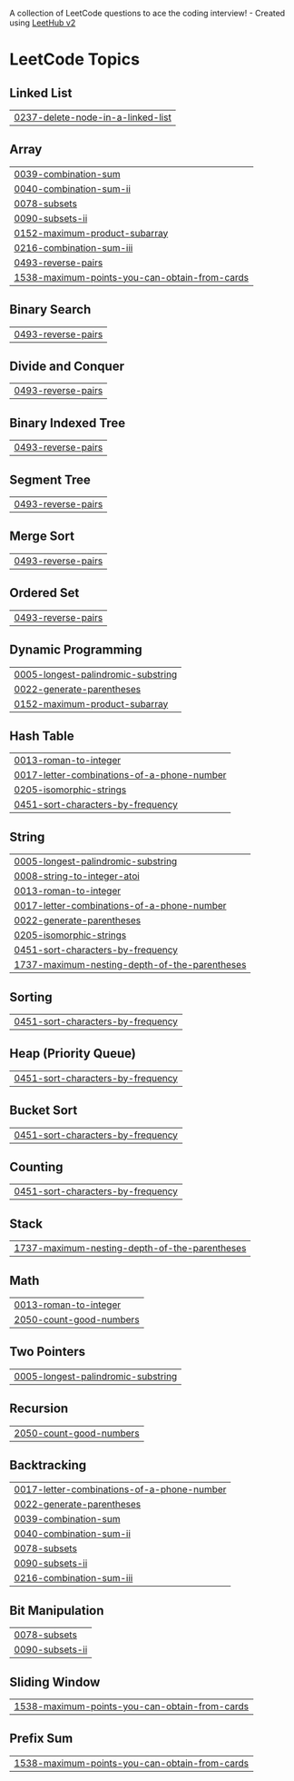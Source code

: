 A collection of LeetCode questions to ace the coding interview! - Created using [LeetHub v2](https://github.com/arunbhardwaj/LeetHub-2.0)
<!---LeetCode Topics Start-->
# LeetCode Topics
## Linked List
|  |
| ------- |
| [0237-delete-node-in-a-linked-list](https://github.com/Raushankumar-prog/Leetcode-practice/tree/master/0237-delete-node-in-a-linked-list) |
## Array
|  |
| ------- |
| [0039-combination-sum](https://github.com/Raushankumar-prog/Leetcode-practice/tree/master/0039-combination-sum) |
| [0040-combination-sum-ii](https://github.com/Raushankumar-prog/Leetcode-practice/tree/master/0040-combination-sum-ii) |
| [0078-subsets](https://github.com/Raushankumar-prog/Leetcode-practice/tree/master/0078-subsets) |
| [0090-subsets-ii](https://github.com/Raushankumar-prog/Leetcode-practice/tree/master/0090-subsets-ii) |
| [0152-maximum-product-subarray](https://github.com/Raushankumar-prog/Leetcode-practice/tree/master/0152-maximum-product-subarray) |
| [0216-combination-sum-iii](https://github.com/Raushankumar-prog/Leetcode-practice/tree/master/0216-combination-sum-iii) |
| [0493-reverse-pairs](https://github.com/Raushankumar-prog/Leetcode-practice/tree/master/0493-reverse-pairs) |
| [1538-maximum-points-you-can-obtain-from-cards](https://github.com/Raushankumar-prog/Leetcode-practice/tree/master/1538-maximum-points-you-can-obtain-from-cards) |
## Binary Search
|  |
| ------- |
| [0493-reverse-pairs](https://github.com/Raushankumar-prog/Leetcode-practice/tree/master/0493-reverse-pairs) |
## Divide and Conquer
|  |
| ------- |
| [0493-reverse-pairs](https://github.com/Raushankumar-prog/Leetcode-practice/tree/master/0493-reverse-pairs) |
## Binary Indexed Tree
|  |
| ------- |
| [0493-reverse-pairs](https://github.com/Raushankumar-prog/Leetcode-practice/tree/master/0493-reverse-pairs) |
## Segment Tree
|  |
| ------- |
| [0493-reverse-pairs](https://github.com/Raushankumar-prog/Leetcode-practice/tree/master/0493-reverse-pairs) |
## Merge Sort
|  |
| ------- |
| [0493-reverse-pairs](https://github.com/Raushankumar-prog/Leetcode-practice/tree/master/0493-reverse-pairs) |
## Ordered Set
|  |
| ------- |
| [0493-reverse-pairs](https://github.com/Raushankumar-prog/Leetcode-practice/tree/master/0493-reverse-pairs) |
## Dynamic Programming
|  |
| ------- |
| [0005-longest-palindromic-substring](https://github.com/Raushankumar-prog/Leetcode-practice/tree/master/0005-longest-palindromic-substring) |
| [0022-generate-parentheses](https://github.com/Raushankumar-prog/Leetcode-practice/tree/master/0022-generate-parentheses) |
| [0152-maximum-product-subarray](https://github.com/Raushankumar-prog/Leetcode-practice/tree/master/0152-maximum-product-subarray) |
## Hash Table
|  |
| ------- |
| [0013-roman-to-integer](https://github.com/Raushankumar-prog/Leetcode-practice/tree/master/0013-roman-to-integer) |
| [0017-letter-combinations-of-a-phone-number](https://github.com/Raushankumar-prog/Leetcode-practice/tree/master/0017-letter-combinations-of-a-phone-number) |
| [0205-isomorphic-strings](https://github.com/Raushankumar-prog/Leetcode-practice/tree/master/0205-isomorphic-strings) |
| [0451-sort-characters-by-frequency](https://github.com/Raushankumar-prog/Leetcode-practice/tree/master/0451-sort-characters-by-frequency) |
## String
|  |
| ------- |
| [0005-longest-palindromic-substring](https://github.com/Raushankumar-prog/Leetcode-practice/tree/master/0005-longest-palindromic-substring) |
| [0008-string-to-integer-atoi](https://github.com/Raushankumar-prog/Leetcode-practice/tree/master/0008-string-to-integer-atoi) |
| [0013-roman-to-integer](https://github.com/Raushankumar-prog/Leetcode-practice/tree/master/0013-roman-to-integer) |
| [0017-letter-combinations-of-a-phone-number](https://github.com/Raushankumar-prog/Leetcode-practice/tree/master/0017-letter-combinations-of-a-phone-number) |
| [0022-generate-parentheses](https://github.com/Raushankumar-prog/Leetcode-practice/tree/master/0022-generate-parentheses) |
| [0205-isomorphic-strings](https://github.com/Raushankumar-prog/Leetcode-practice/tree/master/0205-isomorphic-strings) |
| [0451-sort-characters-by-frequency](https://github.com/Raushankumar-prog/Leetcode-practice/tree/master/0451-sort-characters-by-frequency) |
| [1737-maximum-nesting-depth-of-the-parentheses](https://github.com/Raushankumar-prog/Leetcode-practice/tree/master/1737-maximum-nesting-depth-of-the-parentheses) |
## Sorting
|  |
| ------- |
| [0451-sort-characters-by-frequency](https://github.com/Raushankumar-prog/Leetcode-practice/tree/master/0451-sort-characters-by-frequency) |
## Heap (Priority Queue)
|  |
| ------- |
| [0451-sort-characters-by-frequency](https://github.com/Raushankumar-prog/Leetcode-practice/tree/master/0451-sort-characters-by-frequency) |
## Bucket Sort
|  |
| ------- |
| [0451-sort-characters-by-frequency](https://github.com/Raushankumar-prog/Leetcode-practice/tree/master/0451-sort-characters-by-frequency) |
## Counting
|  |
| ------- |
| [0451-sort-characters-by-frequency](https://github.com/Raushankumar-prog/Leetcode-practice/tree/master/0451-sort-characters-by-frequency) |
## Stack
|  |
| ------- |
| [1737-maximum-nesting-depth-of-the-parentheses](https://github.com/Raushankumar-prog/Leetcode-practice/tree/master/1737-maximum-nesting-depth-of-the-parentheses) |
## Math
|  |
| ------- |
| [0013-roman-to-integer](https://github.com/Raushankumar-prog/Leetcode-practice/tree/master/0013-roman-to-integer) |
| [2050-count-good-numbers](https://github.com/Raushankumar-prog/Leetcode-practice/tree/master/2050-count-good-numbers) |
## Two Pointers
|  |
| ------- |
| [0005-longest-palindromic-substring](https://github.com/Raushankumar-prog/Leetcode-practice/tree/master/0005-longest-palindromic-substring) |
## Recursion
|  |
| ------- |
| [2050-count-good-numbers](https://github.com/Raushankumar-prog/Leetcode-practice/tree/master/2050-count-good-numbers) |
## Backtracking
|  |
| ------- |
| [0017-letter-combinations-of-a-phone-number](https://github.com/Raushankumar-prog/Leetcode-practice/tree/master/0017-letter-combinations-of-a-phone-number) |
| [0022-generate-parentheses](https://github.com/Raushankumar-prog/Leetcode-practice/tree/master/0022-generate-parentheses) |
| [0039-combination-sum](https://github.com/Raushankumar-prog/Leetcode-practice/tree/master/0039-combination-sum) |
| [0040-combination-sum-ii](https://github.com/Raushankumar-prog/Leetcode-practice/tree/master/0040-combination-sum-ii) |
| [0078-subsets](https://github.com/Raushankumar-prog/Leetcode-practice/tree/master/0078-subsets) |
| [0090-subsets-ii](https://github.com/Raushankumar-prog/Leetcode-practice/tree/master/0090-subsets-ii) |
| [0216-combination-sum-iii](https://github.com/Raushankumar-prog/Leetcode-practice/tree/master/0216-combination-sum-iii) |
## Bit Manipulation
|  |
| ------- |
| [0078-subsets](https://github.com/Raushankumar-prog/Leetcode-practice/tree/master/0078-subsets) |
| [0090-subsets-ii](https://github.com/Raushankumar-prog/Leetcode-practice/tree/master/0090-subsets-ii) |
## Sliding Window
|  |
| ------- |
| [1538-maximum-points-you-can-obtain-from-cards](https://github.com/Raushankumar-prog/Leetcode-practice/tree/master/1538-maximum-points-you-can-obtain-from-cards) |
## Prefix Sum
|  |
| ------- |
| [1538-maximum-points-you-can-obtain-from-cards](https://github.com/Raushankumar-prog/Leetcode-practice/tree/master/1538-maximum-points-you-can-obtain-from-cards) |
<!---LeetCode Topics End-->